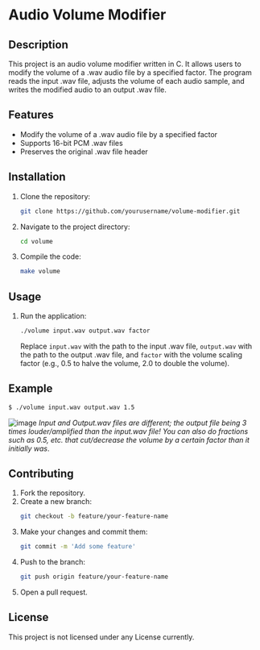 # Audio Volume Modifier

## Description
This project is an audio volume modifier written in C. It allows users to modify the volume of a .wav audio file by a specified factor. The program reads the input .wav file, adjusts the volume of each audio sample, and writes the modified audio to an output .wav file.

## Features
- Modify the volume of a .wav audio file by a specified factor
- Supports 16-bit PCM .wav files
- Preserves the original .wav file header

## Installation
1. Clone the repository:
   ```bash
   git clone https://github.com/yourusername/volume-modifier.git
   ```
2. Navigate to the project directory:
   ```bash
   cd volume
   ```
3. Compile the code:
   ```bash
   make volume
   ```

## Usage
1. Run the application:
   ```bash
   ./volume input.wav output.wav factor
   ```
   Replace `input.wav` with the path to the input .wav file, `output.wav` with the path to the output .wav file, and `factor` with the volume scaling factor (e.g., 0.5 to halve the volume, 2.0 to double the volume).

## Example
```bash
$ ./volume input.wav output.wav 1.5
```

![image](https://github.com/user-attachments/assets/3b542401-d127-4196-a77d-fcf9db172245)
*Input and Output.wav files are different; the output file being 3 times louder/amplified than the input.wav file!*
*You can also do fractions such as 0.5, etc. that cut/decrease the volume by a certain factor than it initially was*. 

## Contributing
1. Fork the repository.
2. Create a new branch:
   ```bash
   git checkout -b feature/your-feature-name
   ```
3. Make your changes and commit them:
   ```bash
   git commit -m 'Add some feature'
   ```
4. Push to the branch:
   ```bash
   git push origin feature/your-feature-name
   ```
5. Open a pull request.

## License
This project is not licensed under any License currently. 
